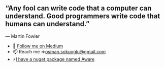 ## “Any fool can write code that a computer can understand. Good programmers write code that humans can understand.”
― Martin Fowler


- 🔭 [Follow me on Medium](https://medium.com/@osman.sokuoglu)
- 📫 Reach me =>osman.sokuoglu@gmail.com
- ⚡[I have a nuget package named Aware](https://www.nuget.org/packages/Aware)

<!--
**asetil/asetil** is a ✨ _special_ ✨ repository because its `README.md` (this file) appears on your GitHub profile.

Here are some ideas to get you started:

- 🔭 I’m currently working on ...
- 🌱 I’m currently learning ...
- 👯 I’m looking to collaborate on ...
- 🤔 I’m looking for help with ...
- 💬 Ask me about ...
- 📫 How to reach me: ...
- 😄 Pronouns: ...
- ⚡ Fun fact: ...
-->
